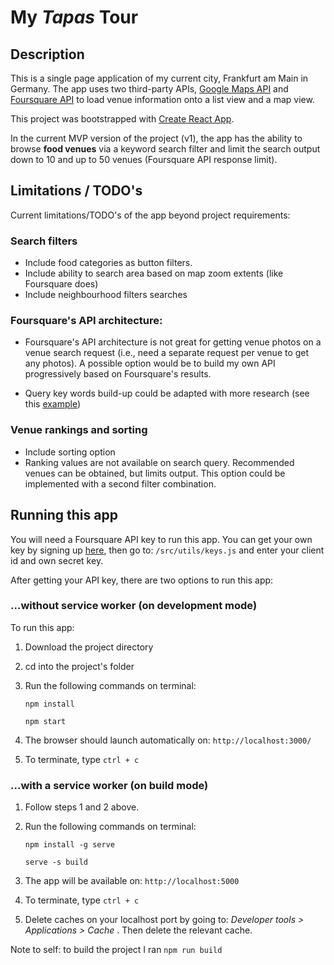 

# My *Tapas* Tour

## Description

This is a single page application of my current city, Frankfurt am Main in Germany. The app uses two third-party APIs, 
[Google Maps API](https://cloud.google.com/maps-platform/) and [Foursquare API](https://developer.foursquare.com/) to load venue information
onto a list view and a map view. 

This project was bootstrapped with [Create React App](https://github.com/facebook/create-react-app).

In the current MVP version of the project (v1), the app has the ability to browse **food venues** via a keyword search filter and 
limit the search output down to 10 and up to 50 venues (Foursquare API response limit). 

## Limitations / TODO's

Current limitations/TODO's of the app beyond project requirements:

### Search filters

- Include food categories as button filters.
- Include ability to search area based on map zoom extents (like Foursquare does)
- Include neighbourhood filters searches 

### Foursquare's API architecture:

- Foursquare's API architecture is not great for getting venue photos on a venue search request (i.e., need a separate request per venue to get any photos).
A possible option would be to build my own API progressively based on Foursquare's results.

- Query key words build-up could be adapted with more research (see this [example](https://stackoverflow.com/questions/8945377/whats-the-best-way-to-tune-my-foursquare-api-search-queries)) 

### Venue rankings and sorting

- Include sorting option
- Ranking values are not available on search query. Recommended venues can be obtained, but limits output.
This option could be implemented with a second filter combination.  

## Running this app

You will need a Foursquare API key to run this app. 
You can get your own key by signing up [here](https://developer.foursquare.com/), then go to: 
`/src/utils/keys.js` and enter your client id and own secret key.

After getting your API key, there are two options to run this app: 

### ...without service worker (on development mode)

To run this app: 

1. Download the project directory
2. cd into the project's folder
3. Run the following commands on terminal:

    `npm install`
    
    `npm start`
 
4. The browser should launch automatically on: `http://localhost:3000/`

5. To terminate, type `ctrl + c`

 
### ...with a service worker (on build mode)

1. Follow steps 1 and 2 above.
2. Run the following commands on terminal:

    `npm install -g serve`
    
    `serve -s build` 
    
3. The app will be available on: `http://localhost:5000 `

4. To terminate, type `ctrl + c`

5. Delete caches on your localhost port by going to: *Developer tools > Applications > Cache* . Then delete the relevant cache.
     
Note to self: to build the project I ran `npm run build`
